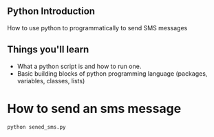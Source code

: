 ## Python Introduction

How to use python to programmatically to send SMS messages

## Things you'll learn

- What a python script is and how to run one.
- Basic building blocks of python programming language (packages, variables, classes, lists)

# How to send an sms message

`python sened_sms.py`